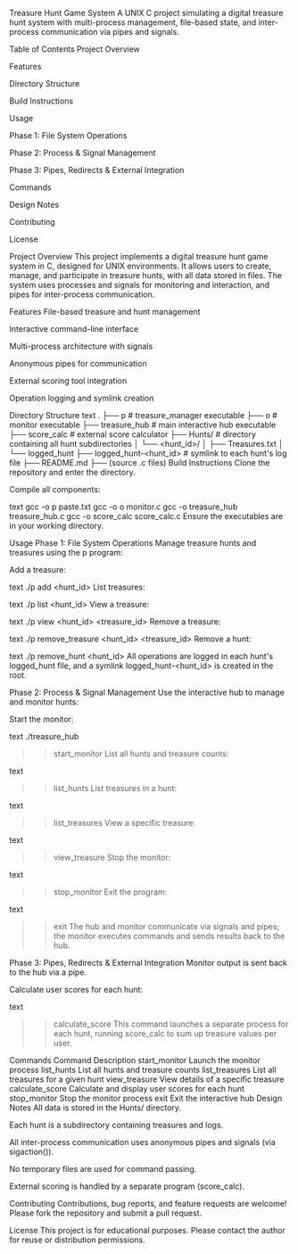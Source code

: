 Treasure Hunt Game System
A UNIX C project simulating a digital treasure hunt system with multi-process management, file-based state, and inter-process communication via pipes and signals.

Table of Contents
Project Overview

Features

Directory Structure

Build Instructions

Usage

Phase 1: File System Operations

Phase 2: Process & Signal Management

Phase 3: Pipes, Redirects & External Integration

Commands

Design Notes

Contributing

License

Project Overview
This project implements a digital treasure hunt game system in C, designed for UNIX environments. It allows users to create, manage, and participate in treasure hunts, with all data stored in files. The system uses processes and signals for monitoring and interaction, and pipes for inter-process communication.

Features
File-based treasure and hunt management

Interactive command-line interface

Multi-process architecture with signals

Anonymous pipes for communication

External scoring tool integration

Operation logging and symlink creation

Directory Structure
text
.
├── p              # treasure_manager executable
├── o              # monitor executable
├── treasure_hub   # main interactive hub executable
├── score_calc     # external score calculator
├── Hunts/         # directory containing all hunt subdirectories
│   └── <hunt_id>/
│       ├── Treasures.txt
│       └── logged_hunt
├── logged_hunt-<hunt_id> # symlink to each hunt's log file
├── README.md
├── (source .c files)
Build Instructions
Clone the repository and enter the directory.

Compile all components:

text
gcc -o p paste.txt
gcc -o o monitor.c
gcc -o treasure_hub treasure_hub.c
gcc -o score_calc score_calc.c
Ensure the executables are in your working directory.

Usage
Phase 1: File System Operations
Manage treasure hunts and treasures using the p program:

Add a treasure:

text
./p add <hunt_id>
List treasures:

text
./p list <hunt_id>
View a treasure:

text
./p view <hunt_id> <treasure_id>
Remove a treasure:

text
./p remove_treasure <hunt_id> <treasure_id>
Remove a hunt:

text
./p remove_hunt <hunt_id>
All operations are logged in each hunt's logged_hunt file, and a symlink logged_hunt-<hunt_id> is created in the root.

Phase 2: Process & Signal Management
Use the interactive hub to manage and monitor hunts:

Start the monitor:

text
./treasure_hub
>> start_monitor
List all hunts and treasure counts:

text
>> list_hunts
List treasures in a hunt:

text
>> list_treasures
View a specific treasure:

text
>> view_treasure
Stop the monitor:

text
>> stop_monitor
Exit the program:

text
>> exit
The hub and monitor communicate via signals and pipes; the monitor executes commands and sends results back to the hub.

Phase 3: Pipes, Redirects & External Integration
Monitor output is sent back to the hub via a pipe.

Calculate user scores for each hunt:

text
>> calculate_score
This command launches a separate process for each hunt, running score_calc to sum up treasure values per user.

Commands
Command	Description
start_monitor	Launch the monitor process
list_hunts	List all hunts and treasure counts
list_treasures	List all treasures for a given hunt
view_treasure	View details of a specific treasure
calculate_score	Calculate and display user scores for each hunt
stop_monitor	Stop the monitor process
exit	Exit the interactive hub
Design Notes
All data is stored in the Hunts/ directory.

Each hunt is a subdirectory containing treasures and logs.

All inter-process communication uses anonymous pipes and signals (via sigaction()).

No temporary files are used for command passing.

External scoring is handled by a separate program (score_calc).

Contributing
Contributions, bug reports, and feature requests are welcome! Please fork the repository and submit a pull request.

License
This project is for educational purposes. Please contact the author for reuse or distribution permissions.
